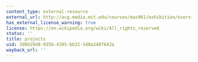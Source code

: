 ```yaml
---
content_type: external-resource
external_url: http://acg.media.mit.edu/courses/mas961/exhibition/overview.html
has_external_license_warning: true
license: https://en.wikipedia.org/wiki/All_rights_reserved
status: ''
title: projects
uid: 3d0429d8-9356-4395-bb32-540a248f642a
wayback_url: ''
---
```

